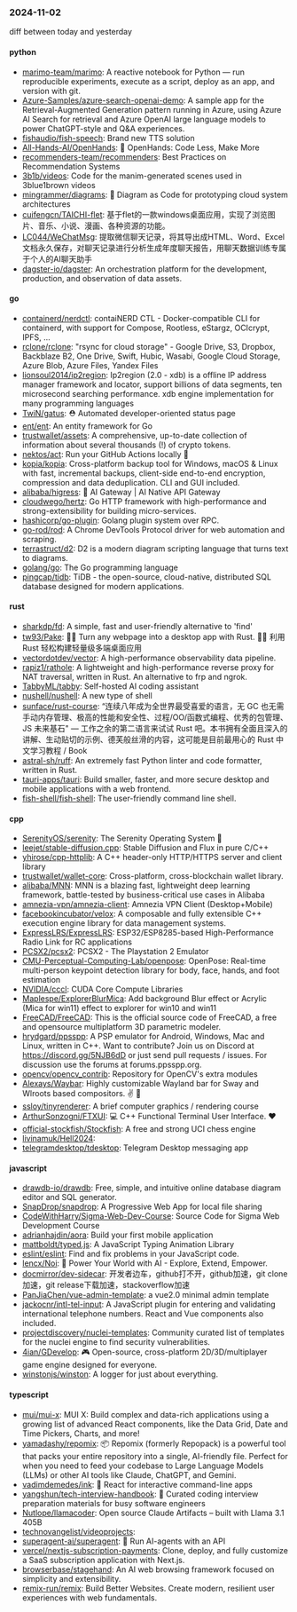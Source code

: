 ### 2024-11-02
diff between today and yesterday

#### python
* [marimo-team/marimo](https://github.com/marimo-team/marimo): A reactive notebook for Python — run reproducible experiments, execute as a script, deploy as an app, and version with git.
* [Azure-Samples/azure-search-openai-demo](https://github.com/Azure-Samples/azure-search-openai-demo): A sample app for the Retrieval-Augmented Generation pattern running in Azure, using Azure AI Search for retrieval and Azure OpenAI large language models to power ChatGPT-style and Q&A experiences.
* [fishaudio/fish-speech](https://github.com/fishaudio/fish-speech): Brand new TTS solution
* [All-Hands-AI/OpenHands](https://github.com/All-Hands-AI/OpenHands): 🙌 OpenHands: Code Less, Make More
* [recommenders-team/recommenders](https://github.com/recommenders-team/recommenders): Best Practices on Recommendation Systems
* [3b1b/videos](https://github.com/3b1b/videos): Code for the manim-generated scenes used in 3blue1brown videos
* [mingrammer/diagrams](https://github.com/mingrammer/diagrams): 🎨 Diagram as Code for prototyping cloud system architectures
* [cuifengcn/TAICHI-flet](https://github.com/cuifengcn/TAICHI-flet): 基于flet的一款windows桌面应用，实现了浏览图片、音乐、小说、漫画、各种资源的功能。
* [LC044/WeChatMsg](https://github.com/LC044/WeChatMsg): 提取微信聊天记录，将其导出成HTML、Word、Excel文档永久保存，对聊天记录进行分析生成年度聊天报告，用聊天数据训练专属于个人的AI聊天助手
* [dagster-io/dagster](https://github.com/dagster-io/dagster): An orchestration platform for the development, production, and observation of data assets.

#### go
* [containerd/nerdctl](https://github.com/containerd/nerdctl): contaiNERD CTL - Docker-compatible CLI for containerd, with support for Compose, Rootless, eStargz, OCIcrypt, IPFS, ...
* [rclone/rclone](https://github.com/rclone/rclone): "rsync for cloud storage" - Google Drive, S3, Dropbox, Backblaze B2, One Drive, Swift, Hubic, Wasabi, Google Cloud Storage, Azure Blob, Azure Files, Yandex Files
* [lionsoul2014/ip2region](https://github.com/lionsoul2014/ip2region): Ip2region (2.0 - xdb) is a offline IP address manager framework and locator, support billions of data segments, ten microsecond searching performance. xdb engine implementation for many programming languages
* [TwiN/gatus](https://github.com/TwiN/gatus): ⛑ Automated developer-oriented status page
* [ent/ent](https://github.com/ent/ent): An entity framework for Go
* [trustwallet/assets](https://github.com/trustwallet/assets): A comprehensive, up-to-date collection of information about several thousands (!) of crypto tokens.
* [nektos/act](https://github.com/nektos/act): Run your GitHub Actions locally 🚀
* [kopia/kopia](https://github.com/kopia/kopia): Cross-platform backup tool for Windows, macOS & Linux with fast, incremental backups, client-side end-to-end encryption, compression and data deduplication. CLI and GUI included.
* [alibaba/higress](https://github.com/alibaba/higress): 🤖 AI Gateway | AI Native API Gateway
* [cloudwego/hertz](https://github.com/cloudwego/hertz): Go HTTP framework with high-performance and strong-extensibility for building micro-services.
* [hashicorp/go-plugin](https://github.com/hashicorp/go-plugin): Golang plugin system over RPC.
* [go-rod/rod](https://github.com/go-rod/rod): A Chrome DevTools Protocol driver for web automation and scraping.
* [terrastruct/d2](https://github.com/terrastruct/d2): D2 is a modern diagram scripting language that turns text to diagrams.
* [golang/go](https://github.com/golang/go): The Go programming language
* [pingcap/tidb](https://github.com/pingcap/tidb): TiDB - the open-source, cloud-native, distributed SQL database designed for modern applications.

#### rust
* [sharkdp/fd](https://github.com/sharkdp/fd): A simple, fast and user-friendly alternative to 'find'
* [tw93/Pake](https://github.com/tw93/Pake): 🤱🏻 Turn any webpage into a desktop app with Rust. 🤱🏻 利用 Rust 轻松构建轻量级多端桌面应用
* [vectordotdev/vector](https://github.com/vectordotdev/vector): A high-performance observability data pipeline.
* [rapiz1/rathole](https://github.com/rapiz1/rathole): A lightweight and high-performance reverse proxy for NAT traversal, written in Rust. An alternative to frp and ngrok.
* [TabbyML/tabby](https://github.com/TabbyML/tabby): Self-hosted AI coding assistant
* [nushell/nushell](https://github.com/nushell/nushell): A new type of shell
* [sunface/rust-course](https://github.com/sunface/rust-course): “连续八年成为全世界最受喜爱的语言，无 GC 也无需手动内存管理、极高的性能和安全性、过程/OO/函数式编程、优秀的包管理、JS 未来基石" — 工作之余的第二语言来试试 Rust 吧。本书拥有全面且深入的讲解、生动贴切的示例、德芙般丝滑的内容，这可能是目前最用心的 Rust 中文学习教程 / Book
* [astral-sh/ruff](https://github.com/astral-sh/ruff): An extremely fast Python linter and code formatter, written in Rust.
* [tauri-apps/tauri](https://github.com/tauri-apps/tauri): Build smaller, faster, and more secure desktop and mobile applications with a web frontend.
* [fish-shell/fish-shell](https://github.com/fish-shell/fish-shell): The user-friendly command line shell.

#### cpp
* [SerenityOS/serenity](https://github.com/SerenityOS/serenity): The Serenity Operating System 🐞
* [leejet/stable-diffusion.cpp](https://github.com/leejet/stable-diffusion.cpp): Stable Diffusion and Flux in pure C/C++
* [yhirose/cpp-httplib](https://github.com/yhirose/cpp-httplib): A C++ header-only HTTP/HTTPS server and client library
* [trustwallet/wallet-core](https://github.com/trustwallet/wallet-core): Cross-platform, cross-blockchain wallet library.
* [alibaba/MNN](https://github.com/alibaba/MNN): MNN is a blazing fast, lightweight deep learning framework, battle-tested by business-critical use cases in Alibaba
* [amnezia-vpn/amnezia-client](https://github.com/amnezia-vpn/amnezia-client): Amnezia VPN Client (Desktop+Mobile)
* [facebookincubator/velox](https://github.com/facebookincubator/velox): A composable and fully extensible C++ execution engine library for data management systems.
* [ExpressLRS/ExpressLRS](https://github.com/ExpressLRS/ExpressLRS): ESP32/ESP8285-based High-Performance Radio Link for RC applications
* [PCSX2/pcsx2](https://github.com/PCSX2/pcsx2): PCSX2 - The Playstation 2 Emulator
* [CMU-Perceptual-Computing-Lab/openpose](https://github.com/CMU-Perceptual-Computing-Lab/openpose): OpenPose: Real-time multi-person keypoint detection library for body, face, hands, and foot estimation
* [NVIDIA/cccl](https://github.com/NVIDIA/cccl): CUDA Core Compute Libraries
* [Maplespe/ExplorerBlurMica](https://github.com/Maplespe/ExplorerBlurMica): Add background Blur effect or Acrylic (Mica for win11) effect to explorer for win10 and win11
* [FreeCAD/FreeCAD](https://github.com/FreeCAD/FreeCAD): This is the official source code of FreeCAD, a free and opensource multiplatform 3D parametric modeler.
* [hrydgard/ppsspp](https://github.com/hrydgard/ppsspp): A PSP emulator for Android, Windows, Mac and Linux, written in C++. Want to contribute? Join us on Discord at https://discord.gg/5NJB6dD or just send pull requests / issues. For discussion use the forums at forums.ppsspp.org.
* [opencv/opencv_contrib](https://github.com/opencv/opencv_contrib): Repository for OpenCV's extra modules
* [Alexays/Waybar](https://github.com/Alexays/Waybar): Highly customizable Wayland bar for Sway and Wlroots based compositors. ✌️ 🎉
* [ssloy/tinyrenderer](https://github.com/ssloy/tinyrenderer): A brief computer graphics / rendering course
* [ArthurSonzogni/FTXUI](https://github.com/ArthurSonzogni/FTXUI): 💻 C++ Functional Terminal User Interface. ❤️
* [official-stockfish/Stockfish](https://github.com/official-stockfish/Stockfish): A free and strong UCI chess engine
* [livinamuk/Hell2024](https://github.com/livinamuk/Hell2024): 
* [telegramdesktop/tdesktop](https://github.com/telegramdesktop/tdesktop): Telegram Desktop messaging app

#### javascript
* [drawdb-io/drawdb](https://github.com/drawdb-io/drawdb): Free, simple, and intuitive online database diagram editor and SQL generator.
* [SnapDrop/snapdrop](https://github.com/SnapDrop/snapdrop): A Progressive Web App for local file sharing
* [CodeWithHarry/Sigma-Web-Dev-Course](https://github.com/CodeWithHarry/Sigma-Web-Dev-Course): Source Code for Sigma Web Development Course
* [adrianhajdin/aora](https://github.com/adrianhajdin/aora): Build your first mobile application
* [mattboldt/typed.js](https://github.com/mattboldt/typed.js): A JavaScript Typing Animation Library
* [eslint/eslint](https://github.com/eslint/eslint): Find and fix problems in your JavaScript code.
* [lencx/Noi](https://github.com/lencx/Noi): 🚀 Power Your World with AI - Explore, Extend, Empower.
* [docmirror/dev-sidecar](https://github.com/docmirror/dev-sidecar): 开发者边车，github打不开，github加速，git clone加速，git release下载加速，stackoverflow加速
* [PanJiaChen/vue-admin-template](https://github.com/PanJiaChen/vue-admin-template): a vue2.0 minimal admin template
* [jackocnr/intl-tel-input](https://github.com/jackocnr/intl-tel-input): A JavaScript plugin for entering and validating international telephone numbers. React and Vue components also included.
* [projectdiscovery/nuclei-templates](https://github.com/projectdiscovery/nuclei-templates): Community curated list of templates for the nuclei engine to find security vulnerabilities.
* [4ian/GDevelop](https://github.com/4ian/GDevelop): 🎮 Open-source, cross-platform 2D/3D/multiplayer game engine designed for everyone.
* [winstonjs/winston](https://github.com/winstonjs/winston): A logger for just about everything.

#### typescript
* [mui/mui-x](https://github.com/mui/mui-x): MUI X: Build complex and data-rich applications using a growing list of advanced React components, like the Data Grid, Date and Time Pickers, Charts, and more!
* [yamadashy/repomix](https://github.com/yamadashy/repomix): 📦 Repomix (formerly Repopack) is a powerful tool that packs your entire repository into a single, AI-friendly file. Perfect for when you need to feed your codebase to Large Language Models (LLMs) or other AI tools like Claude, ChatGPT, and Gemini.
* [vadimdemedes/ink](https://github.com/vadimdemedes/ink): 🌈 React for interactive command-line apps
* [yangshun/tech-interview-handbook](https://github.com/yangshun/tech-interview-handbook): 💯 Curated coding interview preparation materials for busy software engineers
* [Nutlope/llamacoder](https://github.com/Nutlope/llamacoder): Open source Claude Artifacts – built with Llama 3.1 405B
* [technovangelist/videoprojects](https://github.com/technovangelist/videoprojects): 
* [superagent-ai/superagent](https://github.com/superagent-ai/superagent): 🥷 Run AI-agents with an API
* [vercel/nextjs-subscription-payments](https://github.com/vercel/nextjs-subscription-payments): Clone, deploy, and fully customize a SaaS subscription application with Next.js.
* [browserbase/stagehand](https://github.com/browserbase/stagehand): An AI web browsing framework focused on simplicity and extensibility.
* [remix-run/remix](https://github.com/remix-run/remix): Build Better Websites. Create modern, resilient user experiences with web fundamentals.
